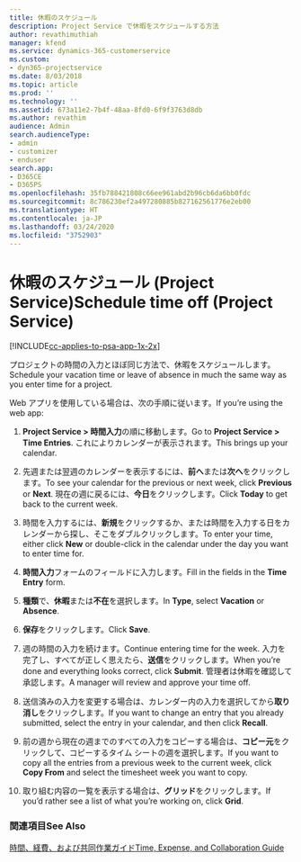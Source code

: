 ```yaml
---
title: 休暇のスケジュール
description: Project Service で休暇をスケジュールする方法
author: revathimuthiah
manager: kfend
ms.service: dynamics-365-customerservice
ms.custom:
- dyn365-projectservice
ms.date: 8/03/2018
ms.topic: article
ms.prod: ''
ms.technology: ''
ms.assetid: 673a11e2-7b4f-48aa-8fd0-6f9f3763d8db
ms.author: revathim
audience: Admin
search.audienceType:
- admin
- customizer
- enduser
search.app:
- D365CE
- D365PS
ms.openlocfilehash: 35fb788421808c66ee961abd2b96cb6da6bb0fdc
ms.sourcegitcommit: 8c786230ef2a497280885b827162561776e2eb00
ms.translationtype: HT
ms.contentlocale: ja-JP
ms.lasthandoff: 03/24/2020
ms.locfileid: "3752903"
---
```

# <a name="schedule-time-off-project-service"></a><span data-ttu-id="23916-103">休暇のスケジュール (Project Service)</span><span class="sxs-lookup"><span data-stu-id="23916-103">Schedule time off (Project Service)</span></span>

[!INCLUDE[cc-applies-to-psa-app-1x-2x](../includes/cc-applies-to-psa-app-1x-2x.md)]

<span data-ttu-id="23916-104">プロジェクトの時間の入力とほぼ同じ方法で、休暇をスケジュールします。</span><span class="sxs-lookup"><span data-stu-id="23916-104">Schedule your vacation time or leave of absence in much the same way as you enter time for a project.</span></span>  
  
 <span data-ttu-id="23916-105">Web アプリを使用している場合は、次の手順に従います。</span><span class="sxs-lookup"><span data-stu-id="23916-105">If you’re using the web app:</span></span>  
  
1.  <span data-ttu-id="23916-106">**Project Service > 時間入力**の順に移動します。</span><span class="sxs-lookup"><span data-stu-id="23916-106">Go to **Project Service > Time Entries**.</span></span> <span data-ttu-id="23916-107">これによりカレンダーが表示されます。</span><span class="sxs-lookup"><span data-stu-id="23916-107">This brings up your calendar.</span></span>  
  
2.  <span data-ttu-id="23916-108">先週または翌週のカレンダーを表示するには、**前へ**または**次へ**をクリックします。</span><span class="sxs-lookup"><span data-stu-id="23916-108">To see your calendar for the previous or next week, click **Previous** or **Next**.</span></span> <span data-ttu-id="23916-109">現在の週に戻るには、**今日**をクリックします。</span><span class="sxs-lookup"><span data-stu-id="23916-109">Click **Today** to get back to the current week.</span></span>  
  
3.  <span data-ttu-id="23916-110">時間を入力するには、**新規**をクリックするか、または時間を入力する日をカレンダーから探し、そこをダブルクリックします。</span><span class="sxs-lookup"><span data-stu-id="23916-110">To enter your time, either click **New** or double-click in the calendar under the day you want to enter time for.</span></span>  
  
4.  <span data-ttu-id="23916-111">**時間入力**フォームのフィールドに入力します。</span><span class="sxs-lookup"><span data-stu-id="23916-111">Fill in the fields in the **Time Entry** form.</span></span>  
  
5.  <span data-ttu-id="23916-112">**種類**で、**休暇**または**不在**を選択します。</span><span class="sxs-lookup"><span data-stu-id="23916-112">In **Type**, select **Vacation** or **Absence**.</span></span>  
  
6.  <span data-ttu-id="23916-113">**保存**をクリックします。</span><span class="sxs-lookup"><span data-stu-id="23916-113">Click **Save**.</span></span>  
  
7.  <span data-ttu-id="23916-114">週の時間の入力を続けます。</span><span class="sxs-lookup"><span data-stu-id="23916-114">Continue entering time for the week.</span></span> <span data-ttu-id="23916-115">入力を完了し、すべてが正しく思えたら、**送信**をクリックします。</span><span class="sxs-lookup"><span data-stu-id="23916-115">When you’re done and everything looks correct, click **Submit**.</span></span> <span data-ttu-id="23916-116">管理者は休暇を確認して承認します。</span><span class="sxs-lookup"><span data-stu-id="23916-116">A manager will review and approve your time off.</span></span>  
  
8.  <span data-ttu-id="23916-117">送信済みの入力を変更する場合は、カレンダー内の入力を選択してから**取り消し**をクリックします。</span><span class="sxs-lookup"><span data-stu-id="23916-117">If you want to change an entry that you already submitted, select the entry in your calendar, and then click **Recall**.</span></span>  
  
9. <span data-ttu-id="23916-118">前の週から現在の週までのすべての入力をコピーする場合は、**コピー元**をクリックして、コピーするタイム シートの週を選択します。</span><span class="sxs-lookup"><span data-stu-id="23916-118">If you want to copy all the entries from a previous week to the current week, click **Copy From** and select the timesheet week you want to copy.</span></span>  
  
10. <span data-ttu-id="23916-119">取り組む内容の一覧を表示する場合は、**グリッド**をクリックします。</span><span class="sxs-lookup"><span data-stu-id="23916-119">If you’d rather see a list of what you’re working on, click **Grid**.</span></span>  
  
### <a name="see-also"></a><span data-ttu-id="23916-120">関連項目</span><span class="sxs-lookup"><span data-stu-id="23916-120">See Also</span></span>  
 [<span data-ttu-id="23916-121">時間、経費、および共同作業ガイド</span><span class="sxs-lookup"><span data-stu-id="23916-121">Time, Expense, and Collaboration Guide</span></span>](../project-service/time-expense-collaboration-guide.md)
